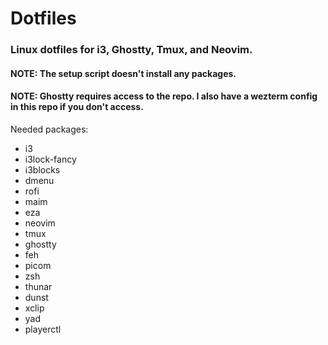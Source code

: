 # Dotfiles

### Linux dotfiles for i3, Ghostty, Tmux, and Neovim.

#### NOTE: The setup script doesn't install any packages.
#### NOTE: Ghostty requires access to the repo. I also have a wezterm config in this repo if you don't access.

Needed packages:
- i3
- i3lock-fancy
- i3blocks
- dmenu
- rofi
- maim
- eza
- neovim
- tmux
- ghostty
- feh
- picom
- zsh
- thunar
- dunst
- xclip
- yad
- playerctl
